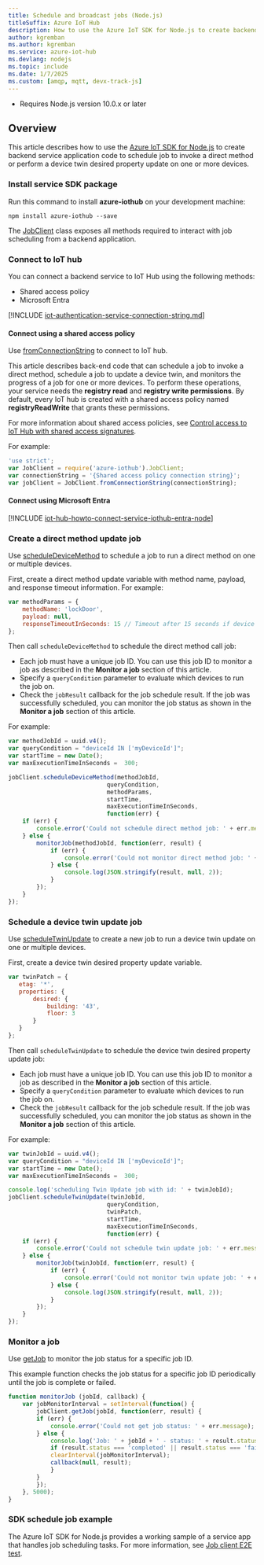 ```yaml
---
title: Schedule and broadcast jobs (Node.js)
titleSuffix: Azure IoT Hub
description: How to use the Azure IoT SDK for Node.js to create backend service application code for job scheduling.
author: kgremban
ms.author: kgremban
ms.service: azure-iot-hub
ms.devlang: nodejs
ms.topic: include
ms.date: 1/7/2025
ms.custom: [amqp, mqtt, devx-track-js]
---
```


  *  Requires Node.js version 10.0.x or later

## Overview

This article describes how to use the [Azure IoT SDK for Node.js](https://github.com/Azure/azure-iot-sdk-node) to create backend service application code to schedule job to invoke a direct method or perform a device twin desired property update on one or more devices.

### Install service SDK package

Run this command to install **azure-iothub** on your development machine:

```cmd/sh
npm install azure-iothub --save
```

The [JobClient](/javascript/api/azure-iothub/jobclient) class exposes all methods required to interact with job scheduling from a backend application.

### Connect to IoT hub

You can connect a backend service to IoT Hub using the following methods:

* Shared access policy
* Microsoft Entra

[!INCLUDE [iot-authentication-service-connection-string.md](iot-authentication-service-connection-string.md)]

#### Connect using a shared access policy

Use [fromConnectionString](/javascript/api/azure-iothub/jobclient?#azure-iothub-jobclient-fromconnectionstring) to connect to IoT hub.

This article describes back-end code that can schedule a job to invoke a direct method, schedule a job to update a device twin, and monitors the progress of a job for one or more devices. To perform these operations, your service needs the **registry read** and **registry write permissions**. By default, every IoT hub is created with a shared access policy named **registryReadWrite** that grants these permissions.

For more information about shared access policies, see [Control access to IoT Hub with shared access signatures](/azure/iot-hub/authenticate-authorize-sas).

For example:

```javascript
'use strict';
var JobClient = require('azure-iothub').JobClient;
var connectionString = '{Shared access policy connection string}';
var jobClient = JobClient.fromConnectionString(connectionString);
```

#### Connect using Microsoft Entra

[!INCLUDE [iot-hub-howto-connect-service-iothub-entra-node](iot-hub-howto-connect-service-iothub-entra-node.md)]

### Create a direct method update job

Use [scheduleDeviceMethod](/javascript/api/azure-iothub/jobclient?#azure-iothub-jobclient-scheduledevicemethod) to schedule a job to run a direct method on one or multiple devices.

First, create a direct method update variable with method name, payload, and response timeout information. For example:

```javascript
var methodParams = {
    methodName: 'lockDoor',
    payload: null,
    responseTimeoutInSeconds: 15 // Timeout after 15 seconds if device is unable to process method
};
```

Then call `scheduleDeviceMethod` to schedule the direct method call job:

* Each job must have a unique job ID. You can use this job ID to monitor a job as described in the **Monitor a job** section of this article.
* Specify a `queryCondition` parameter to evaluate which devices to run the job on.
* Check the `jobResult` callback for the job schedule result. If the job was successfully scheduled, you can monitor the job status as shown in the **Monitor a job** section of this article.

For example:

```javascript
var methodJobId = uuid.v4();
var queryCondition = "deviceId IN ['myDeviceId']";
var startTime = new Date();
var maxExecutionTimeInSeconds =  300;

jobClient.scheduleDeviceMethod(methodJobId,
                            queryCondition,
                            methodParams,
                            startTime,
                            maxExecutionTimeInSeconds,
                            function(err) {
    if (err) {
        console.error('Could not schedule direct method job: ' + err.message);
    } else {
        monitorJob(methodJobId, function(err, result) {
            if (err) {
                console.error('Could not monitor direct method job: ' + err.message);
            } else {
                console.log(JSON.stringify(result, null, 2));
            }
        });
    }
});
```

### Schedule a device twin update job

Use [scheduleTwinUpdate](/javascript/api/azure-iothub/jobclient?#azure-iothub-jobclient-scheduletwinupdate) to create a new job to run a device twin update on one or multiple devices.

First, create a device twin desired property update variable.

```javascript
var twinPatch = {
   etag: '*',
   properties: {
       desired: {
           building: '43',
           floor: 3
       }
   }
};
```

Then call `scheduleTwinUpdate` to schedule the device twin desired property update job:

* Each job must have a unique job ID. You can use this job ID to monitor a job as described in the **Monitor a job** section of this article.
* Specify a `queryCondition` parameter to evaluate which devices to run the job on.
* Check the `jobResult` callback for the job schedule result. If the job was successfully scheduled, you can monitor the job status as shown in the **Monitor a job** section of this article.

For example:

```javascript
var twinJobId = uuid.v4();
var queryCondition = "deviceId IN ['myDeviceId']";
var startTime = new Date();
var maxExecutionTimeInSeconds =  300;

console.log('scheduling Twin Update job with id: ' + twinJobId);
jobClient.scheduleTwinUpdate(twinJobId,
                            queryCondition,
                            twinPatch,
                            startTime,
                            maxExecutionTimeInSeconds,
                            function(err) {
    if (err) {
        console.error('Could not schedule twin update job: ' + err.message);
    } else {
        monitorJob(twinJobId, function(err, result) {
            if (err) {
                console.error('Could not monitor twin update job: ' + err.message);
            } else {
                console.log(JSON.stringify(result, null, 2));
            }
        });
    }
});
```

### Monitor a job

Use [getJob](/javascript/api/azure-iothub/jobclient?#azure-iothub-jobclient-getjob) to monitor the job status for a specific job ID.

This example function checks the job status for a specific job ID periodically until the job is complete or failed.

```javascript
function monitorJob (jobId, callback) {
    var jobMonitorInterval = setInterval(function() {
        jobClient.getJob(jobId, function(err, result) {
        if (err) {
            console.error('Could not get job status: ' + err.message);
        } else {
            console.log('Job: ' + jobId + ' - status: ' + result.status);
            if (result.status === 'completed' || result.status === 'failed' || result.status === 'cancelled') {
            clearInterval(jobMonitorInterval);
            callback(null, result);
            }
        }
        });
    }, 5000);
}
```

### SDK schedule job example

The Azure IoT SDK for Node.js provides a working sample of a service app that handles job scheduling tasks. For more information, see [Job client E2E test](https://github.com/Azure/azure-iot-sdk-node/blob/a85e280350a12954f46672761b0b516d08d374b5/e2etests/test/job_client.js).
